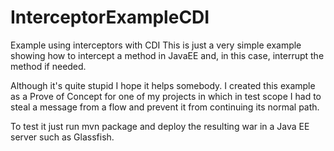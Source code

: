 # InterceptorExampleCDI
Example using interceptors with CDI
This is just a very simple example showing how to intercept a method in JavaEE and, in this case, interrupt the method if needed.

Although it's quite stupid I hope it helps somebody. I created this example as a Prove of Concept for one of my projects in which in test scope I had to steal a message from a flow and prevent it from continuing its normal path.

To test it just run mvn package and deploy the resulting war in a Java EE server such as Glassfish.
